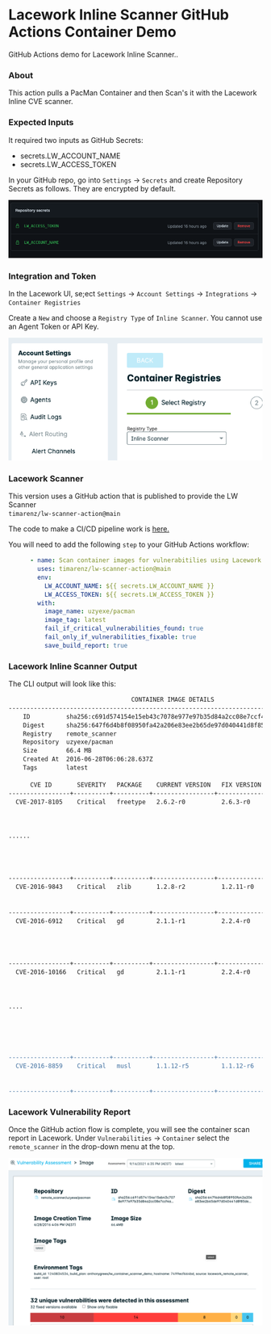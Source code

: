 # Lacework Inline Scanner GitHub Actions Container Demo
GitHub Actions demo for Lacework Inline Scanner..
  
### About
This action pulls a PacMan Container and then Scan's it with the Lacework Inline CVE scanner.  
  
### Expected Inputs
It required two inputs as GitHub Secrets:
- secrets.LW_ACCOUNT_NAME
- secrets.LW_ACCESS_TOKEN
  
In your GitHub repo, go into `Settings` -> `Secrets` and create Repository Secrets as follows.  They are encrypted by default.
  
![Secrets](/images/lw_sec.png)

### Integration and Token
In the Lacework UI, se;ect `Settings` -> `Account Settings` -> `Integrations` -> `Container Registries`   
  
Create a `New` and choose a `Registry Type` of `Inline Scanner`.  You cannot use an Agent Token or API Key.
  
![Registration](/images/lw_reg.png)
  
### Lacework Scanner
This version uses a GitHub action that is published to provide the LW Scanner   
`timarenz/lw-scanner-action@main`  
  
The code to make a CI/CD pipeline work is [here.](https://github.com/timarenz/lw-scanner-action/blob/main/docker-entrypoint.sh)
  
You will need to add the following `step` to your GitHub Actions workflow:  
```yml
      - name: Scan container images for vulnerabitilies using Lacework
        uses: timarenz/lw-scanner-action@main
        env:
          LW_ACCOUNT_NAME: ${{ secrets.LW_ACCOUNT_NAME }} 
          LW_ACCESS_TOKEN: ${{ secrets.LW_ACCESS_TOKEN }}
        with:
          image_name: uzyexe/pacman
          image_tag: latest
          fail_if_critical_vulnerabilities_found: true
          fail_only_if_vulnerabilities_fixable: true
          save_build_report: true
```
  
### Lacework Inline Scanner Output
The CLI output will look like this:
  
```bash
                                  CONTAINER IMAGE DETAILS                                          VULNERABILITIES          
------------------------------------------------------------------------------------------+---------------------------------
    ID          sha256:c691d574154e15eb43c7078e977e97b35d84a2cc08e7ccf4a58f4a10b32aa4a4       SEVERITY   COUNT   FIXABLE    
    Digest      sha256:647f6d4b8f08950fa42a206e83ee2b65de97d040441d8f85dee721c093cd882a     -----------+-------+----------  
    Registry    remote_scanner                                                                Critical      10        10    
    Repository  uzyexe/pacman                                                                 High          14        14    
    Size        66.4 MB                                                                       Medium         8         8    
    Created At  2016-06-28T06:06:28.637Z                                                      Low            0         0    
    Tags        latest                                                                        Info           0         0    
                                                                                                                            
      CVE ID       SEVERITY   PACKAGE    CURRENT VERSION   FIX VERSION                            INTRODUCED IN LAYER                           
-----------------+----------+----------+-----------------+-------------+------------------------------------------------------------------------
  CVE-2017-8105    Critical   freetype   2.6.2-r0          2.6.3-r0      addgroup -S nginx && adduser -D -S -h /var/cache/nginx                 
                                                                         -s /sbin/nologin -G nginx nginx && apk add --no-cache                  
                                                                         --virtual .build-deps gcc libc-dev make openssl-dev                    
                                                                         pcre-dev zlib-dev linux-headers curl gnupg                             
......                 
                                                                         apk del .build-deps && rm -rf /usr/src/nginx-$NGINX_VERSION            
                                                                         && apk add --no-cache gettext && ln -sf /dev/stdout                    
                                                                         /var/log/nginx/access.log && ln -sf /dev/stderr                        
                                                                         /var/log/nginx/error.log                                               
-----------------+----------+----------+-----------------+-------------+------------------------------------------------------------------------
  CVE-2016-9843    Critical   zlib       1.2.8-r2          1.2.11-r0     ADD                                                                    
                                                                         file:86864edb9037700501e6e016262c29922e0c67762b4525901ca5a8194a078bfb  
                                                                         in /                                                                   
-----------------+----------+----------+-----------------+-------------+------------------------------------------------------------------------
  CVE-2016-6912    Critical   gd         2.1.1-r1          2.2.4-r0      addgroup -S nginx && adduser -D -S -h /var/cache/nginx                 
                                                                         -s /sbin/nologin -G nginx nginx && apk add --no-cache                  
                                                                         --virtual .build-deps gcc libc-dev make openssl-dev                    
                                                                         pcre-dev zlib-dev linux-headers curl gnupg                                      
                                                                         /var/log/nginx/error.log                                               
-----------------+----------+----------+-----------------+-------------+------------------------------------------------------------------------
  CVE-2016-10166   Critical   gd         2.1.1-r1          2.2.4-r0      addgroup -S nginx && adduser -D -S -h /var/cache/nginx                 
                                                                         -s /sbin/nologin -G nginx nginx && apk add --no-cache                  
                                                                         --virtual .build-deps gcc libc-dev make openssl-dev                    
                                                                         pcre-dev zlib-dev linux-headers curl gnupg                                                                    
....
                                                                         /usr/lib/nginx/modules/*.so | awk '{ gsub(/,/, "\nso:", $2);           
                                                                         print "so:" $2 }' | sort -u | xargs -r apk info --installed            
                                                                         | sort -u )" && apk add --virtual .nginx-rundeps $runDeps &&                           
                                                                         /var/log/nginx/access.log && ln -sf /dev/stderr                        
                                                                         /var/log/nginx/error.log                                               
-----------------+----------+----------+-----------------+-------------+------------------------------------------------------------------------
  CVE-2016-8859    Critical   musl       1.1.12-r5         1.1.12-r6     ADD                                                                    
                                                                         file:86864edb9037700501e6e016262c29922e0c67762b4525901ca5a8194a078bfb  
                                                                         in /                                                                   
-----------------+----------+----------+-----------------+-------------+------------------------------------------------------------------------

```


### Lacework Vulnerability Report
Once the GitHub action flow is complete, you will see the container scan report in Lacework.  Under `Vulnerabilities` -> `Container` select the `remote_scanner` in the drop-down menu at the top.  
  
![Vuls](/images/lw_vul.png)
